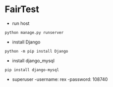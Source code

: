 # FairTest
- run host

`python manage.py runserver`

- install Django

`python -m pip install Django`

- install django_mysql

`pip install django-mysql`

- superuser
-username: rex
-password: 108740
